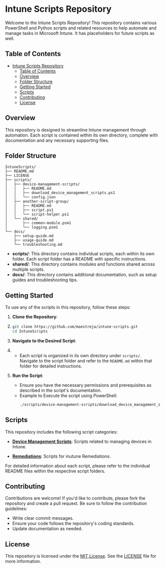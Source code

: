 # Intune Scripts Repository

Welcome to the Intune Scripts Repository! This repository contains various PowerShell and Python scripts and related resources to help automate and manage tasks in Microsoft Intune. It has placeholders for future scripts as well.

## Table of Contents

- [Intune Scripts Repository](#intune-scripts-repository)
  - [Table of Contents](#table-of-contents)
  - [Overview](#overview)
  - [Folder Structure](#folder-structure)
  - [Getting Started](#getting-started)
  - [Scripts](#scripts)
  - [Contributing](#contributing)
  - [License](#license)

## Overview

This repository is designed to streamline Intune management through automation. Each script is contained within its own directory, complete with documentation and any necessary supporting files.

## Folder Structure

```plaintext
IntuneScripts/
├── README.md
├── LICENSE
├── scripts/
│   ├── device-management-scripts/
│   │   ├── README.md
│   │   ├── download_device_management_scripts.ps1
│   │   └── config.json
│   ├── another-script-group/
│   │   ├── README.md
│   │   ├── script.ps1
│   │   └── script-helper.ps1
│   └── shared/
│       ├── common-module.psm1
│       └── logging.psm1
└── docs/
    ├── setup-guide.md
    ├── usage-guide.md
    └── troubleshooting.md
```

- **scripts/**: This directory contains individual scripts, each within its own folder. Each script folder has a README with specific instructions.
- **shared/**: This directory contains modules and functions shared across multiple scripts.
- **docs/**: This directory contains additional documentation, such as setup guides and troubleshooting tips.

## Getting Started

To use any of the scripts in this repository, follow these steps:

1. **Clone the Repository**:
2. 
    ```bash
    git clone https://github.com/maestreja/intune-scripts.git
    cd IntuneScripts
    ```

3. **Navigate to the Desired Script**:
4. 
   - Each script is organized in its own directory under `scripts/`. Navigate to the script folder and refer to the `README.md` within that folder for detailed instructions.

5. **Run the Script**:

   - Ensure you have the necessary permissions and prerequisites as described in the script's documentation.
   - Example to Execute the script using PowerShell:
     ```bash
     ./scripts/device-management-scripts/download_device_management_scripts.ps1
     ```

## Scripts

This repository includes the following script categories:

- **[Device Management Scripts](scripts/device-management-scripts/README.md)**: Scripts related to managing devices in Intune.

- **[Remediations](scripts/remediations/RemediateDriveAndEnvVars/README.MD)**: Scripts for inutune Remediations.

For detailed information about each script, please refer to the individual README files within the respective script folders.

## Contributing

Contributions are welcome! If you'd like to contribute, please fork the repository and create a pull request. Be sure to follow the contribution guidelines:

- Write clear commit messages.
- Ensure your code follows the repository's coding standards.
- Update documentation as needed.

## License

This repository is licensed under the [MIT License](https://opensource.org/licenses/MIT). See the [LICENSE](LICENSE) file for more information.


